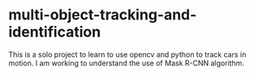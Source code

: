 # multi-object-tracking-and-identification
This is a solo project to learn to use opencv and python to track cars in motion. I am working to understand the use of Mask R-CNN algorithm.
